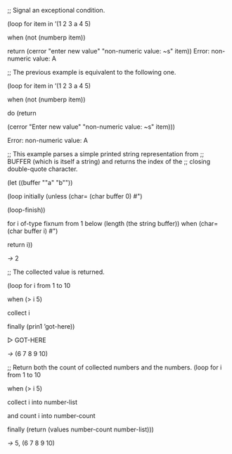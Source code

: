  



;; Signal an exceptional condition. 



(loop for item in ’(1 2 3 a 4 5) 



when (not (numberp item)) 



return (cerror "enter new value" "non-numeric value: ~s" item)) Error: non-numeric value: A 



;; The previous example is equivalent to the following one. 



(loop for item in ’(1 2 3 a 4 5) 



when (not (numberp item)) 



do (return 



(cerror "Enter new value" "non-numeric value: ~s" item))) 



Error: non-numeric value: A 



;; This example parses a simple printed string representation from ;; BUFFER (which is itself a string) and returns the index of the ;; closing double-quote character. 



(let ((buffer "\"a\" \"b\"")) 



(loop initially (unless (char= (char buffer 0) #\") 



(loop-finish)) 



for i of-type fixnum from 1 below (length (the string buffer)) when (char= (char buffer i) #\") 



return i)) 



*→* 2 



;; The collected value is returned. 



(loop for i from 1 to 10 



when (> i 5) 



collect i 



finally (prin1 ’got-here)) 



▷ GOT-HERE 



*→* (6 7 8 9 10) 



;; Return both the count of collected numbers and the numbers. (loop for i from 1 to 10 



when (> i 5) 



collect i into number-list 



and count i into number-count 



finally (return (values number-count number-list))) 



*→* 5, (6 7 8 9 10) 



